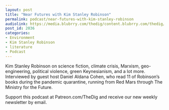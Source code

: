 ```yaml
---
layout: post
title: "Near Futures with Kim Stanley Robinson"
permalink: podcast/near-futures-with-kim-stanley-robinson
audiolink: https://media.blubrry.com/thedig/content.blubrry.com/thedig/The_Dig-EP_324-KSR.mp3
post_id: 2036
categories: 
- Environment
- Kim Stanley Robinson
- literature
- Podcast
---
```


Kim Stanley Robinson on science fiction, climate crisis, Marxism, geo-engineering, political violence, green Keynesianism, and a lot more. Interviewed by guest host Daniel Aldana Cohen, who read 11 of Robinson’s books during the pandemic quarantine, running from Red Mars through The Ministry for the Future.

Support this podcast at Patreon.com/TheDig and receive our new weekly newsletter by email.